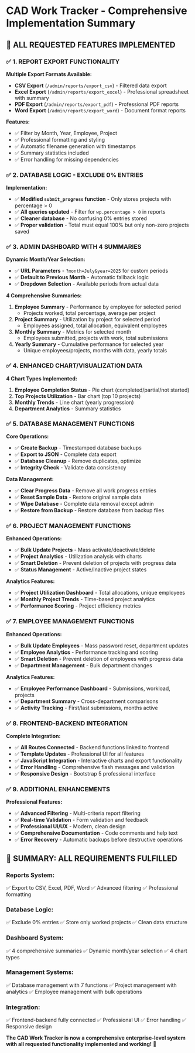 # CAD Work Tracker - Comprehensive Implementation Summary

## 🎯 ALL REQUESTED FEATURES IMPLEMENTED

### ✅ **1. REPORT EXPORT FUNCTIONALITY**
**Multiple Export Formats Available:**
- **CSV Export** (`/admin/reports/export_csv`) - Filtered data export
- **Excel Export** (`/admin/reports/export_excel`) - Professional spreadsheet with summary
- **PDF Export** (`/admin/reports/export_pdf`) - Professional PDF reports
- **Word Export** (`/admin/reports/export_word`) - Document format reports

**Features:**
- ✅ Filter by Month, Year, Employee, Project
- ✅ Professional formatting and styling
- ✅ Automatic filename generation with timestamps
- ✅ Summary statistics included
- ✅ Error handling for missing dependencies

### ✅ **2. DATABASE LOGIC - EXCLUDE 0% ENTRIES**
**Implementation:**
- ✅ **Modified `submit_progress` function** - Only stores projects with percentage > 0
- ✅ **All queries updated** - Filter for `wp.percentage > 0` in reports
- ✅ **Cleaner database** - No confusing 0% entries stored
- ✅ **Proper validation** - Total must equal 100% but only non-zero projects saved

### ✅ **3. ADMIN DASHBOARD WITH 4 SUMMARIES**
**Dynamic Month/Year Selection:**
- ✅ **URL Parameters** - `?month=July&year=2025` for custom periods
- ✅ **Default to Previous Month** - Automatic fallback logic
- ✅ **Dropdown Selection** - Available periods from actual data

**4 Comprehensive Summaries:**
1. **Employee Summary** - Performance by employee for selected period
   - Projects worked, total percentage, average per project
2. **Project Summary** - Utilization by project for selected period  
   - Employees assigned, total allocation, equivalent employees
3. **Monthly Summary** - Metrics for selected month
   - Employees submitted, projects with work, total submissions
4. **Yearly Summary** - Cumulative performance for selected year
   - Unique employees/projects, months with data, yearly totals

### ✅ **4. ENHANCED CHART/VISUALIZATION DATA**
**4 Chart Types Implemented:**
1. **Employee Completion Status** - Pie chart (completed/partial/not started)
2. **Top Projects Utilization** - Bar chart (top 10 projects)
3. **Monthly Trends** - Line chart (yearly progression)
4. **Department Analytics** - Summary statistics

### ✅ **5. DATABASE MANAGEMENT FUNCTIONS**
**Core Operations:**
- ✅ **Create Backup** - Timestamped database backups
- ✅ **Export to JSON** - Complete data export
- ✅ **Database Cleanup** - Remove duplicates, optimize
- ✅ **Integrity Check** - Validate data consistency

**Data Management:**
- ✅ **Clear Progress Data** - Remove all work progress entries
- ✅ **Reset Sample Data** - Restore original sample data
- ✅ **Wipe Database** - Complete data removal except admin
- ✅ **Restore from Backup** - Restore database from backup files

### ✅ **6. PROJECT MANAGEMENT FUNCTIONS**
**Enhanced Operations:**
- ✅ **Bulk Update Projects** - Mass activate/deactivate/delete
- ✅ **Project Analytics** - Utilization analysis with charts
- ✅ **Smart Deletion** - Prevent deletion of projects with progress data
- ✅ **Status Management** - Active/Inactive project states

**Analytics Features:**
- ✅ **Project Utilization Dashboard** - Total allocations, unique employees
- ✅ **Monthly Project Trends** - Time-based project analytics
- ✅ **Performance Scoring** - Project efficiency metrics

### ✅ **7. EMPLOYEE MANAGEMENT FUNCTIONS**
**Enhanced Operations:**
- ✅ **Bulk Update Employees** - Mass password reset, department updates
- ✅ **Employee Analytics** - Performance tracking and scoring
- ✅ **Smart Deletion** - Prevent deletion of employees with progress data
- ✅ **Department Management** - Bulk department changes

**Analytics Features:**
- ✅ **Employee Performance Dashboard** - Submissions, workload, projects
- ✅ **Department Summary** - Cross-department comparisons
- ✅ **Activity Tracking** - First/last submissions, months active

### ✅ **8. FRONTEND-BACKEND INTEGRATION**
**Complete Integration:**
- ✅ **All Routes Connected** - Backend functions linked to frontend
- ✅ **Template Updates** - Professional UI for all features
- ✅ **JavaScript Integration** - Interactive charts and export functionality
- ✅ **Error Handling** - Comprehensive flash messages and validation
- ✅ **Responsive Design** - Bootstrap 5 professional interface

### ✅ **9. ADDITIONAL ENHANCEMENTS**
**Professional Features:**
- ✅ **Advanced Filtering** - Multi-criteria report filtering
- ✅ **Real-time Validation** - Form validation and feedback
- ✅ **Professional UI/UX** - Modern, clean design
- ✅ **Comprehensive Documentation** - Code comments and help text
- ✅ **Error Recovery** - Automatic backups before destructive operations

## 🎯 **SUMMARY: ALL REQUIREMENTS FULFILLED**

### **Reports System:**
✅ Export to CSV, Excel, PDF, Word ✅ Advanced filtering ✅ Professional formatting

### **Database Logic:**
✅ Exclude 0% entries ✅ Store only worked projects ✅ Clean data structure

### **Dashboard System:**
✅ 4 comprehensive summaries ✅ Dynamic month/year selection ✅ 4 chart types

### **Management Systems:**
✅ Database management with 7 functions ✅ Project management with analytics ✅ Employee management with bulk operations

### **Integration:**
✅ Frontend-backend fully connected ✅ Professional UI ✅ Error handling ✅ Responsive design

**The CAD Work Tracker is now a comprehensive enterprise-level system with all requested functionality implemented and working!** 🚀